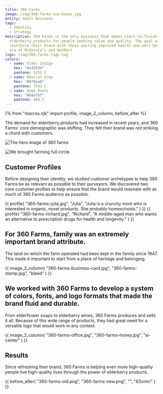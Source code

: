 ```yaml
---
title: 360 Farms
image: /img/360-farms-tea-boxes.jpg
entity: Small Business
tags:
  - Identity
  - Strategy
description: 360 Farms is the only business that makes start-to-finish
  elderberry products for people seeking value and quality. The goal was to
  reinforce their brand with those wanting improved health and well-being in an
  era of McDonald’s and WalMart.
logo: /img/360-farms-logo.svg
colors:
  - name: Elder Indigo
    hex: "#1d1934"
    pantone: 5255 C
  - name: Neutral Grey
    hex: "#8f9ea8"
    pantone: 7543 C
  - name: Deep Roots
    hex: "#b8a78f"
    pantone: 468 C
---
```


{% from "macros.njk" import profile, image_2_column, before_after %}

The demand for elderberry products had increased in recent years, and 360 Farms' core demographic was shifting. They felt their brand was not striking a chord with customers.

![The hero image of 360 farms](/img/360-farms-hero.jpg)

![We brought farming full circle.](/img/360-farms-berries.jpg)

## Customer Profiles

Before designing their identity, we studied customer archetypes to help 360 Farms be as relevant as possible to their purveyors. We discovered two core customer profiles to help ensure that the brand would resonate with as much of 360 Farms audience as possible.

<section class="grid squeeze col-3 gap-3">
{{ profile(
  "360-farms-julia.jpg", 
  "Julia", 
  "Julia is a crunchy mom who is interested in organic, novel products. She probably homeschools."
) }}
{{ profile(
  "360-farms-richard.jpg", 
  "Richard",
  "A middle-aged man who wants an alternative to prescription drugs for health and longevity."
) }}
</section>

## For 360 Farms, family was an extremely important brand attribute.

The land on which the farm operated had been kept in the family since 1947. This made it important to start from a place of heritage and belonging.

{{ image_2_column(
  "360-farms-business-card.jpg",
  "360-farms-stamp.jpg",
  "bleed"
) }}

## We worked with 360 Farms to develop a system of colors, fonts, and logo formats that made the brand fluid and durable.

From elderflower soaps to elderberry wines, 360 Farms produces and sells it all. Because of this wide range of products, they had great need for a versatile logo that would work in any context.

{{ image_2_column(
  "360-farms-office.jpg",
  "360-farms-honey.jpg",
  "ai-center"
) }}

## Results

Since refreshing their brand, 360 Farms is helping even more high-quality people live high-quality lives through the power of elderberry products.

<section>
{{ before_after(
  "360-farms-old.png",
  "360-farms-new.png",
  "",
  "63vmin"
) }}
</section>